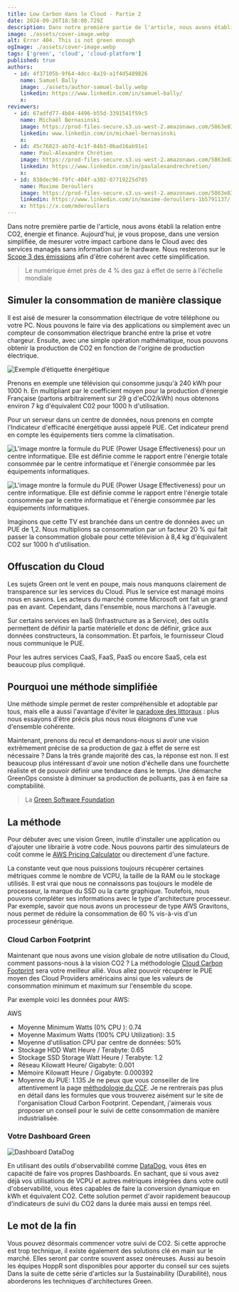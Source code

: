 ```yaml
---
title: Low Carbon dans le Cloud - Partie 2
date: 2024-09-26T18:58:08.729Z
description: Dans notre première partie de l'article, nous avons établi la relation entre CO2, énergie et finance. Aujourd'hui, je vous propose, dans une version simplifiée, de mesurer votre impact carbone dans le
image: ./assets/cover-image.webp
alt: Error 404. This is not green enough
ogImage: ./assets/cover-image.webp
tags: ['green', 'cloud', 'cloud-platform']
published: true
authors:
  - id: 4f37105b-9f64-4dcc-8a19-a1f4d5489826
    name: Samuel Bally
    image: ./assets/author-samuel-bally.webp
    linkedin: https://www.linkedin.com/in/samuel-bally/
    x: 
reviewers:
  - id: 67adfd77-4b84-4496-b55d-3391541f59c5
    name: Michaël Bernasinski
    image: https://prod-files-secure.s3.us-west-2.amazonaws.com/5863e833-64f2-4f13-9f7a-2c92c72b5bbf/82ebd0fe-de28-43f3-ab7b-0431af41baad/Photo_HoppR.png?X-Amz-Algorithm=AWS4-HMAC-SHA256&X-Amz-Content-Sha256=UNSIGNED-PAYLOAD&X-Amz-Credential=AKIAT73L2G45HZZMZUHI%2F20240926%2Fus-west-2%2Fs3%2Faws4_request&X-Amz-Date=20240926T185807Z&X-Amz-Expires=3600&X-Amz-Signature=bd871e77911b27b6718976cb8aee492618815ccedeff567a34d0cde11acb414d&X-Amz-SignedHeaders=host&x-id=GetObject
    linkedin: www.linkedin.com/in/michael-bernasinski
    x: 
  - id: 45c76823-ab7d-4c1f-84b3-0bad16ab91e1
    name: Paul-Alexandre Chrétien
    image: https://prod-files-secure.s3.us-west-2.amazonaws.com/5863e833-64f2-4f13-9f7a-2c92c72b5bbf/c4f79dcc-a6ed-4a79-9947-416b33e5b90a/Photo_Profil_CV_1200px_%2813%29.png?X-Amz-Algorithm=AWS4-HMAC-SHA256&X-Amz-Content-Sha256=UNSIGNED-PAYLOAD&X-Amz-Credential=AKIAT73L2G45HZZMZUHI%2F20240926%2Fus-west-2%2Fs3%2Faws4_request&X-Amz-Date=20240926T185808Z&X-Amz-Expires=3600&X-Amz-Signature=7f47fd27438aa09a6371ada812a67018f3f177a50c81d6f583974099c180c3e3&X-Amz-SignedHeaders=host&x-id=GetObject
    linkedin: https://www.linkedin.com/in/paulalexandrechretien/
    x: 
  - id: 838dec96-f9fc-404f-a302-07719225d785
    name: Maxime Deroullers
    image: https://prod-files-secure.s3.us-west-2.amazonaws.com/5863e833-64f2-4f13-9f7a-2c92c72b5bbf/c69d0b59-558d-4e48-879f-bea3fec1fdef/Linkedin_Profile.png?X-Amz-Algorithm=AWS4-HMAC-SHA256&X-Amz-Content-Sha256=UNSIGNED-PAYLOAD&X-Amz-Credential=AKIAT73L2G45HZZMZUHI%2F20240926%2Fus-west-2%2Fs3%2Faws4_request&X-Amz-Date=20240926T185807Z&X-Amz-Expires=3600&X-Amz-Signature=c987618664e86c728ac7e518347bc2ea2ddf7d16e3d4a95c68b0ea54d32ae3a6&X-Amz-SignedHeaders=host&x-id=GetObject
    linkedin: https://www.linkedin.com/in/maxime-deroullers-1b5791137/
    x: https://x.com/mderoullers
---
```


<!-- markdownlint-disable-file -->


Dans notre première partie de l'article, nous avons établi la relation entre CO2, énergie et finance. Aujourd'hui, je vous propose, dans une version simplifiée, de mesurer votre impact carbone dans le Cloud avec des services managés sans information sur le hardware. Nous resterons sur le [Scope 3 des émissions](https://globalclimateinitiatives.com/e-brochures-connaissances/scope/) afin d'être cohérent avec cette simplification.

> Le numérique émet près de 4 % des gaz à effet de serre à l'échelle mondiale

## Simuler la consommation de manière classique

Il est aisé de mesurer la consommation électrique de votre téléphone ou votre PC. Nous pouvons le faire via des applications ou simplement avec un compteur de consommation électrique branché entre la prise et votre chargeur. Ensuite, avec une simple opération mathématique, nous pouvons obtenir la production de CO2 en fonction de l'origine de production électrique.

![Exemple d’étiquette énergétique](./assets/img1.webp)

Prenons en exemple une télévision qui consomme jusqu'à 240 kWh pour 1000 h. En multipliant par le coefficient moyen pour la production d'énergie Française (partons arbitrairement sur 29 g d'eCO2/kWh) nous obtenons environ 7 kg d'équivalent C02 pour 1000 h d'utilisation.

Pour un serveur dans un centre de données, nous prenons en compte l'Indicateur d'efficacité énergétique aussi appelé PUE. Cet indicateur prend en compte les équipements tiers comme la climatisation.

![L'image montre la formule du PUE (Power Usage Effectiveness) pour un centre informatique. Elle est définie comme le rapport entre l'énergie totale consommée par le centre informatique et l'énergie consommée par les équipements informatiques.](https://media.licdn.com/dms/image/v2/D4E12AQFRuq_B3tc55Q/article-inline_image-shrink_1500_2232/article-inline_image-shrink_1500_2232/0/1721722637050?e=1730332800&v=beta&t=jQQTBjPknFSeQhlrsn3W6CTjDaHth26b5eVoX4S3XNE)

![L'image montre la formule du PUE (Power Usage Effectiveness) pour un centre informatique. Elle est définie comme le rapport entre l'énergie totale consommée par le centre informatique et l'énergie consommée par les équipements informatiques.](https://prod-files-secure.s3.us-west-2.amazonaws.com/5863e833-64f2-4f13-9f7a-2c92c72b5bbf/703dc216-ef59-4d03-be3a-afeb786f037b/PUE.png?X-Amz-Algorithm=AWS4-HMAC-SHA256&X-Amz-Content-Sha256=UNSIGNED-PAYLOAD&X-Amz-Credential=AKIAT73L2G45HZZMZUHI%2F20240926%2Fus-west-2%2Fs3%2Faws4_request&X-Amz-Date=20240926T185805Z&X-Amz-Expires=3600&X-Amz-Signature=2187dae05b786d23ebf8468adc0fcbe28e8f824370f6ab48d596b214ebb1bb17&X-Amz-SignedHeaders=host&x-id=GetObject)

Imaginons que cette TV est branchée dans un centre de données avec un PUE de 1,2. Nous multiplions sa consommation par un facteur 20 % qui fait passer la consommation globale pour cette télévision à 8,4 kg d'équivalent CO2 sur 1000 h d'utilisation.

## Offuscation du Cloud

Les sujets Green ont le vent en poupe, mais nous manquons clairement de transparence sur les services du Cloud. Plus le service est managé moins nous en savons. Les acteurs du marché comme Microsoft ont fait un grand pas en avant. Cependant, dans l'ensemble, nous marchons à l'aveugle.

Sur certains services en IaaS (Infrastructure as a Service), des outils permettent de définir la partie matérielle et donc de définir, grâce aux données constructeurs, la consommation. Et parfois, le fournisseur Cloud nous communique le PUE.

Pour les autres services CaaS, FaaS, PaaS ou encore SaaS, cela est beaucoup plus compliqué.

## Pourquoi une méthode simplifiée

Une méthode simple permet de rester compréhensible et adoptable par tous, mais elle a aussi l'avantage d'éviter le [paradoxe des littoraux](https://fr.wikipedia.org/wiki/Paradoxe_du_littoral#:~:text=Le%20paradoxe%20du%20littoral%20est,a%20pas%20de%20longueur%20d%C3%A9finie.) : plus nous essayons d'être précis plus nous nous éloignons d'une vue d'ensemble cohérente.

Maintenant, prenons du recul et demandons-nous si avoir une vision extrêmement précise de sa production de gaz à effet de serre est nécessaire ? Dans la très grande majorité des cas, la réponse est non. Il est beaucoup plus intéressant d'avoir une notion d'échelle dans une fourchette réaliste et de pouvoir définir une tendance dans le temps. Une démarche GreenOps consiste à diminuer sa production de polluants, pas à en faire sa comptabilité.

> La [Green Software Foundation](https://greensoftware.foundation/)

## La méthode

Pour débuter avec une vision Green, inutile d'installer une application ou d'ajouter une librairie à votre code. Nous pouvons partir des simulateurs de coût comme le [AWS Pricing Calculator](https://calculator.aws/#/) ou directement d'une facture.

La constante veut que nous puissions toujours récupérer certaines métriques comme le nombre de VCPU, la taille de la RAM ou le stockage utilisés. Il est vrai que nous ne connaissons pas toujours le modèle de processeur, la marque du SSD ou la carte graphique. Toutefois, nous pouvons compléter ses informations avec le type d'architecture processeur. Par exemple, savoir que nous avons un processeur de type AWS Gravitons, nous permet de réduire la consommation de 60 % vis-à-vis d'un processeur générique.

### Cloud Carbon Footprint

Maintenant que nous avons une vision globale de notre utilisation du Cloud, comment passons-nous à la vision CO2 ? La méthodologie [Cloud Carbon Footprint](https://www.cloudcarbonfootprint.org/docs/methodology/) sera votre meilleur allié. Vous allez pouvoir récupérer le PUE moyen des Cloud Providers américains ainsi que les valeurs de consommation minimum et maximum sur l'ensemble du scope.

Par exemple voici les données pour AWS:

AWS

- Moyenne Minimum Watts (0% CPU ): 0.74
- Moyenne Maximum Watts (100% CPU Utilization): 3.5
- Moyenne d'utilisation CPU par centre de données: 50%
- Stockage HDD Watt Heure / Terabyte: 0.65
- Stockage SSD Storage Watt Heure / Terabyte: 1.2
- Réseau Kilowatt Heure/ Gigabyte: 0.001
- Mémoire Kilowatt Heure / Gigabyte: 0.000392
- Moyenne du PUE: 1.135
Je ne peux que vous conseiller de lire attentivement la page [méthodologie du CCF](https://www.cloudcarbonfootprint.org/docs/methodology). Je ne rentrerais pas plus en détail dans les formules que vous trouverez aisément sur le site de l'organisation Cloud Carbon Footprint. Cependant, j'aimerais vous proposer un conseil pour le suivi de cette consommation de manière industrialisée.

### Votre Dashboard Green

![Dashboard DataDog](./assets/img2.webp)

En utilisant des outils d'observabilité comme [DataDog](https://www.datadoghq.com/), vous êtes en capacité de faire vos propres Dashboards. En sachant, que si vous avez déjà vos utilisations de VCPU et autres métriques intégrées dans votre outil d'observabilité, vous êtes capables de faire la conversion dynamique en kWh et équivalent CO2. Cette solution permet d'avoir rapidement beaucoup d'indicateurs de suivi du CO2 dans la durée mais aussi en temps réel.

## Le mot de la fin

Vous pouvez désormais commencer votre suivi de CO2. Si cette approche est trop technique, il existe également des solutions clé en main sur le marché. Elles seront par contre souvent assez onéreuses.  Aussi au besoin les équipes HoppR sont disponibles pour apporter du conseil sur ces sujets
Dans la suite de cette série d'articles sur la Sustainability (Durabilité), nous aborderons les techniques d'architectures Green.



